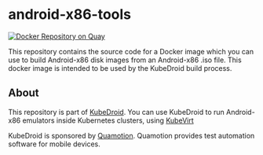 # android-x86-tools

[![Docker Repository on Quay](https://quay.io/repository/kubedroid/android-x86-tools/status "Docker Repository on Quay")](https://quay.io/repository/kubedroid/android-x86-tools)

This repository contains the source code for a Docker image which you can use to build Android-x86
disk images from an Android-x86 .iso file. This docker image is intended to be used by the KubeDroid build process.

## About

This repository is part of [KubeDroid](https://github.com/kubedroid). You can use KubeDroid to run Android-x86
emulators inside Kubernetes clusters, using [KubeVirt](https://kubevirt.io)

KubeDroid is sponsored by [Quamotion](http://quamotion.mobi). Quamotion provides test automation software for
mobile devices.
